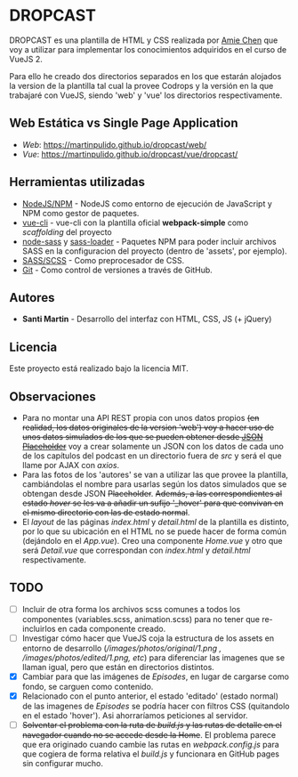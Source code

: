 # DROPCAST

DROPCAST es una plantilla de HTML y CSS realizada por [Amie Chen](https://www.amie-chen.com/) que voy a utilizar para implementar los conocimientos adquiridos en el curso de VueJS 2.

Para ello he creado dos directorios separados en los que estarán alojados la version de la plantilla tal cual la provee Codrops y la versión en la que trabajaré con VueJS, siendo 'web' y 'vue' los directorios respectivamente.

## Web Estática vs Single Page Application
* *Web*: https://martinpulido.github.io/dropcast/web/
* *Vue*: https://martinpulido.github.io/dropcast/vue/dropcast/

## Herramientas utilizadas

* [NodeJS/NPM](https://nodejs.org/es/) - NodeJS como entorno de ejecución de JavaScript y NPM como gestor de paquetes.
* [vue-cli](https://cli.vuejs.org/) - vue-cli con la plantilla oficial **webpack-simple** como *scaffolding* del proyecto
* [node-sass](https://www.npmjs.com/package/node-sass) y [sass-loader](https://www.npmjs.com/package/sass-loader) - Paquetes NPM para poder incluir archivos SASS en la configuracion del proyecto (dentro de 'assets', por ejemplo).
* [SASS/SCSS](https://sass-lang.com/) - Como preprocesador de CSS.
* [Git](https://git-scm.com/) - Como control de versiones a través de GitHub.

## Autores

* **Santi Martin** - Desarrollo del interfaz con HTML, CSS, JS (+ jQuery)

## Licencia

Este proyecto está realizado bajo la licencia MIT.

## Observaciones
* Para no montar una API REST propia con unos datos propios ~~(en realidad, los datos originales de la version 'web') voy a hacer uso de unos datos simulados de los que se pueden obtener desde [JSON Placeholder](https://jsonplaceholder.typicode.com/)~~ voy a crear solamente un JSON con los datos de cada uno de los capítulos del podcast en un directorio fuera de _src_ y será el que llame por AJAX con _axios_. 
* Para las fotos de los 'autores' se van a utilizar las que provee la plantilla, cambiándolas el nombre para usarlas según los datos simulados que se obtengan desde JSON ~~Placeholder~~. ~~Además, a las correspondientes al estado *hover* se les va a añadir un sufijo '_hover' para que convivan en el mismo directorio con las de estado normal~~.
* El _layout_ de las páginas _index.html_ y _detail.html_ de la plantilla es distinto, por lo que su ubicación en el HTML no se puede hacer de forma común (dejándolo en el _App.vue_). Creo una componente _Home.vue_ y otro que será _Detail.vue_ que correspondan con _index.html_ y _detail.html_ respectivamente.

## TODO
- [ ] Incluir de otra forma los archivos scss comunes a todos los componentes (variables.scss, animation.scss) para no tener que re-incluirlos en cada componente creado.
- [ ] Investigar cómo hacer que VueJS coja la estructura de los assets en entorno de desarrollo (*/images/photos/original/1.png , /images/photos/edited/1.png, etc*) para diferenciar las imagenes que se llaman igual, pero que están en directorios distintos.
- [x] Cambiar para que las imágenes de *Episodes*, en lugar de cargarse como fondo, se carguen como contenido.
- [x] Relacionado con el punto anterior, el estado 'editado' (estado normal) de las imagenes de *Episodes* se podría hacer con filtros CSS (quitandolo en el estado 'hover'). Asi ahorraríamos peticiones al servidor.
- [ ] ~~Solventar el problema con la ruta de _build.js_ y las rutas de detalle en el navegador cuando no se accede desde la Home~~. El problema parece que era originado cuando cambie las rutas en _webpack.config.js_ para que cogiera de forma relativa el _build.js_ y funcionara en GitHub pages sin configurar mucho.